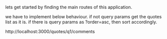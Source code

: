lets get started by finding the main routes of this application.

<Fragment></Fragment>
<Section></Section>
<div></div>

we have to implement below behaviour.
if not query params get the quotes list as it is.
if there is query params as ?order=asc, then sort accordingly.

http://localhost:3000/quotes/q1/comments